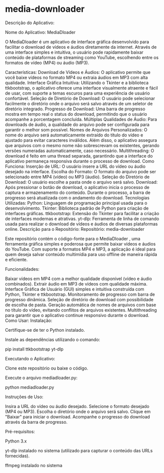 # media-downloader
Descrição do Aplicativo:

Nome do Aplicativo: MediaDloader

O MediaDloader é um aplicativo de interface gráfica desenvolvido para facilitar o download de vídeos e áudios diretamente da internet. Através de uma interface simples e intuitiva, o usuário pode rapidamente baixar conteúdo de plataformas de streaming como YouTube, escolhendo entre os formatos de vídeo (MP4) ou áudio (MP3).

Características:
Download de Vídeos e Áudios: O aplicativo permite que você baixe vídeos no formato MP4 ou extraia áudios em MP3 com alta qualidade.
Interface Gráfica Intuitiva: Utilizando o Tkinter e a biblioteca ttkbootstrap, o aplicativo oferece uma interface visualmente atraente e fácil de usar, com suporte a temas escuros para uma experiência de usuário confortável.
Seleção de Diretório de Download: O usuário pode selecionar facilmente o diretório onde o arquivo será salvo através de um seletor de diretório integrado.
Progresso de Download: Uma barra de progresso mostra em tempo real o status do download, permitindo que o usuário acompanhe a porcentagem concluída.
Múltiplas Qualidades de Áudio: Para downloads de áudio, a qualidade do arquivo pode ser configurada para garantir o melhor som possível.
Nomes de Arquivos Personalizados: O nome do arquivo será automaticamente extraído do título do vídeo e ajustado para evitar caracteres inválidos. Além disso, o aplicativo assegura que arquivos com o mesmo nome não sobrescrevam os existentes, gerando versões numeradas automaticamente, caso necessário.
Multithreading: O download é feito em uma thread separada, garantindo que a interface do aplicativo permaneça responsiva durante o processo de download.
Como Funciona:
Inserção de URL: O usuário insere a URL do vídeo ou áudio desejado na interface.
Escolha do Formato: O formato do arquivo pode ser selecionado entre MP4 (vídeo) ou MP3 (áudio).
Seleção do Diretório de Download: O usuário escolhe a pasta onde o arquivo será salvo.
Download: Após pressionar o botão de download, o aplicativo inicia o processo de captura e armazenamento do conteúdo. Durante o processo, a barra de progresso será atualizada com o andamento do download.
Tecnologias Utilizadas:
Python: Linguagem de programação principal usada para o desenvolvimento.
Tkinter: Biblioteca padrão de Python para criação de interfaces gráficas.
ttkbootstrap: Extensão do Tkinter para facilitar a criação de interfaces modernas e atrativas.
yt-dlp: Ferramenta de linha de comando usada para realizar o download de vídeos e áudios de diversas plataformas online.
Descrição para o Repositório:
Repositório: media-downloader

Este repositório contém o código-fonte para o MediaDloader , uma ferramenta gráfica simples e poderosa que permite baixar vídeos e áudios do YouTube. Com suporte a formatos MP4 e MP3, a aplicação é ideal para quem deseja salvar conteúdo multimídia para uso offline de maneira rápida e eficiente.

Funcionalidades:

Baixar vídeos em MP4 com a melhor qualidade disponível (vídeo e áudio combinados).
Extrair áudio em MP3 de vídeos com qualidade máxima.
Interface Gráfica de Usuário (GUI) simples e intuitiva construída com Python, Tkinter e ttkbootstrap.
Monitoramento de progresso com barra de progresso dinâmica.
Seleção de diretório de download com possibilidade de escolha de pasta.
Geração automática de nomes de arquivos com base no título do vídeo, evitando conflitos de arquivos existentes.
Multithreading para garantir que o aplicativo continue responsivo durante o download.
Como Usar:
Instalação:

Certifique-se de ter o Python instalado.

Instale as dependências utilizando o comando:

pip install ttkbootstrap yt-dlp

Executando o Aplicativo:

Clone este repositório ou baixe o código.

Execute o arquivo mediadloader.py:

python mediadloader.py

Instruções de Uso:

Insira a URL do vídeo ou áudio desejado.
Selecione o formato desejado (MP4 ou MP3).
Escolha o diretório onde o arquivo será salvo.
Clique em "Baixar" para iniciar o download.
Acompanhe o progresso do download através da barra de progresso.

Pré-requisitos:

Python 3.x

yt-dlp instalado no sistema (utilizado para capturar o conteúdo das URLs fornecidas).

ffmpeg instalado no sistema
